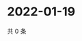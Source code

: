 # 2022-01-19

共 0 条

<!-- BEGIN WEIBO -->
<!-- 最后更新时间 Wed Jan 19 2022 02:11:12 GMT+0800 (China Standard Time) -->

<!-- END WEIBO -->
